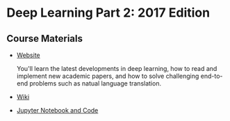 # Deep Learning Part 2: 2017 Edition

## Course Materials

* [Website](http://course17.fast.ai/part2.html)

  You'll learn the latest developments in deep learning, how to read and implement new academic papers, and how to solve challenging end-to-end problems such as natual language translation.

* [Wiki](http://forums.fast.ai/c/part2)
* [Jupyter Notebook and Code](https://github.com/fastai/courses/tree/master/deeplearning2)

